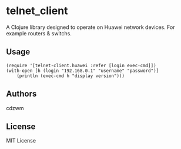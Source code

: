 # telnet_client
A Clojure library designed to operate on Huawei network devices.
For example routers & switchs.

## Usage
	(require '[telnet-client.huawei :refer [login exec-cmd]])
	(with-open [h (login "192.168.0.1" "username" "password")]
		(println (exec-cmd h "display version")))

## Authors
cdzwm

## License
MIT License
